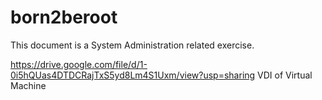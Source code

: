 # born2beroot

This document is a System Administration related exercise.

https://drive.google.com/file/d/1-0i5hQUas4DTDCRajTxS5yd8Lm4S1Uxm/view?usp=sharing 
VDI of Virtual Machine

